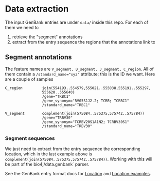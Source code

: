 # Data extraction

The input GenBank entries are under `data/` inside this repo. For each of them we need to

1. retrieve the "segment" annotations
2. extract from the entry sequence the regions that the annotations link to

## Segment annotations

The feature names are `V_segment, D_segment, J_segment, C_region`. All of them contain a `/standard_name="xyz"` attribute; this is the ID we want. Here are a couple of samples

```
C_region         join(554193..554579,555021..555038,555191..555297,
                 555620..555640)
                 /gene="TRBC1"
                 /gene_synonym="BV05S1J2.2; TCRB; TCRBC1"
                 /standard_name="TRBC1"
```

```
V_segment        complement(join(575084..575375,575742..575784))
                 /gene="TRBV30"
                 /gene_synonym="TCRBV20S1A1N2; TCRBV30S1"
                 /standard_name="TRBV30"
```

### Segment sequences

We just need to extract from the entry sequence the corresponding location, which in the last example above is `complement(join(575084..575375,575742..575784))`. Working with this will be part of the bio4j/data.genbank` parser.

See the GenBank entry format docs for [Location](http://www.insdc.org/files/feature_table.html#3.4) and [Location examples](http://www.insdc.org/files/feature_table.html#3.4.3).
